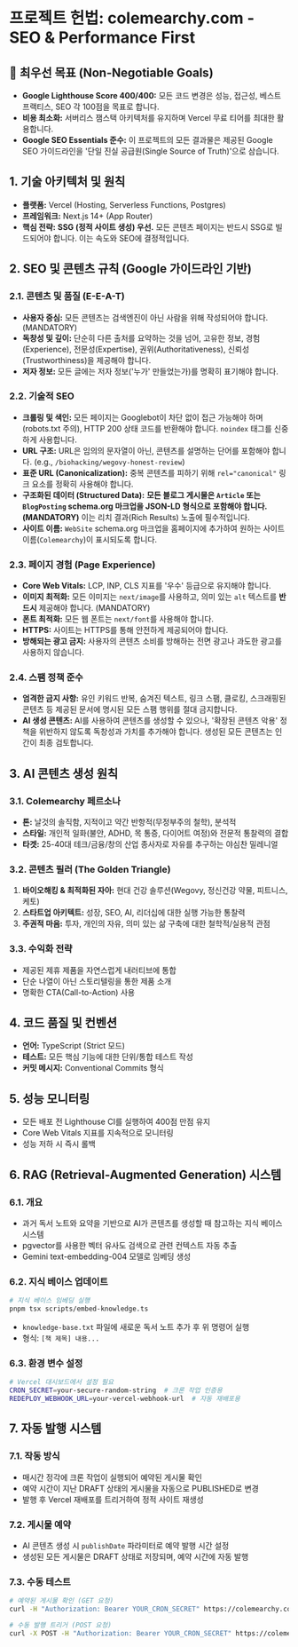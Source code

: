 # 프로젝트 헌법: colemearchy.com - SEO & Performance First

## 🚨 최우선 목표 (Non-Negotiable Goals)
- **Google Lighthouse Score 400/400:** 모든 코드 변경은 성능, 접근성, 베스트 프랙티스, SEO 각 100점을 목표로 합니다.
- **비용 최소화:** 서버리스 잼스택 아키텍처를 유지하며 Vercel 무료 티어를 최대한 활용합니다.
- **Google SEO Essentials 준수:** 이 프로젝트의 모든 결과물은 제공된 Google SEO 가이드라인을 '단일 진실 공급원(Single Source of Truth)'으로 삼습니다.

## 1. 기술 아키텍처 및 원칙
- **플랫폼:** Vercel (Hosting, Serverless Functions, Postgres)
- **프레임워크:** Next.js 14+ (App Router)
- **핵심 전략:** **SSG (정적 사이트 생성) 우선.** 모든 콘텐츠 페이지는 반드시 SSG로 빌드되어야 합니다. 이는 속도와 SEO에 결정적입니다.

## 2. SEO 및 콘텐츠 규칙 (Google 가이드라인 기반)

### 2.1. 콘텐츠 및 품질 (E-E-A-T)
- **사용자 중심:** 모든 콘텐츠는 검색엔진이 아닌 사람을 위해 작성되어야 합니다. (MANDATORY)
- **독창성 및 깊이:** 단순히 다른 출처를 요약하는 것을 넘어, 고유한 정보, 경험(Experience), 전문성(Expertise), 권위(Authoritativeness), 신뢰성(Trustworthiness)을 제공해야 합니다.
- **저자 정보:** 모든 글에는 저자 정보('누가' 만들었는가)를 명확히 표기해야 합니다.

### 2.2. 기술적 SEO
- **크롤링 및 색인:** 모든 페이지는 Googlebot이 차단 없이 접근 가능해야 하며(robots.txt 주의), HTTP 200 상태 코드를 반환해야 합니다. `noindex` 태그를 신중하게 사용합니다.
- **URL 구조:** URL은 임의의 문자열이 아닌, 콘텐츠를 설명하는 단어를 포함해야 합니다. (e.g., `/biohacking/wegovy-honest-review`)
- **표준 URL (Canonicalization):** 중복 콘텐츠를 피하기 위해 `rel="canonical"` 링크 요소를 정확히 사용해야 합니다.
- **구조화된 데이터 (Structured Data):** **모든 블로그 게시물은 `Article` 또는 `BlogPosting` schema.org 마크업을 JSON-LD 형식으로 포함해야 합니다. (MANDATORY)** 이는 리치 결과(Rich Results) 노출에 필수적입니다.
- **사이트 이름:** `WebSite` schema.org 마크업을 홈페이지에 추가하여 원하는 사이트 이름(`Colemearchy`)이 표시되도록 합니다.

### 2.3. 페이지 경험 (Page Experience)
- **Core Web Vitals:** LCP, INP, CLS 지표를 '우수' 등급으로 유지해야 합니다.
- **이미지 최적화:** 모든 이미지는 `next/image`를 사용하고, 의미 있는 `alt` 텍스트를 **반드시** 제공해야 합니다. (MANDATORY)
- **폰트 최적화:** 모든 웹 폰트는 `next/font`를 사용해야 합니다.
- **HTTPS:** 사이트는 HTTPS를 통해 안전하게 제공되어야 합니다.
- **방해되는 광고 금지:** 사용자의 콘텐츠 소비를 방해하는 전면 광고나 과도한 광고를 사용하지 않습니다.

### 2.4. 스팸 정책 준수
- **엄격한 금지 사항:** 유인 키워드 반복, 숨겨진 텍스트, 링크 스팸, 클로킹, 스크래핑된 콘텐츠 등 제공된 문서에 명시된 모든 스팸 행위를 절대 금지합니다.
- **AI 생성 콘텐츠:** AI를 사용하여 콘텐츠를 생성할 수 있으나, '확장된 콘텐츠 악용' 정책을 위반하지 않도록 독창성과 가치를 추가해야 합니다. 생성된 모든 콘텐츠는 인간이 최종 검토합니다.

## 3. AI 콘텐츠 생성 원칙

### 3.1. Colemearchy 페르소나
- **톤:** 날것의 솔직함, 지적이고 약간 반항적(무정부주의 철학), 분석적
- **스타일:** 개인적 일화(불안, ADHD, 목 통증, 다이어트 여정)와 전문적 통찰력의 결합
- **타겟:** 25-40대 테크/금융/창의 산업 종사자로 자유를 추구하는 야심찬 밀레니얼

### 3.2. 콘텐츠 필러 (The Golden Triangle)
1. **바이오해킹 & 최적화된 자아:** 현대 건강 솔루션(Wegovy, 정신건강 약물, 피트니스, 케토)
2. **스타트업 아키텍트:** 성장, SEO, AI, 리더십에 대한 실행 가능한 통찰력
3. **주권적 마음:** 투자, 개인의 자유, 의미 있는 삶 구축에 대한 철학적/실용적 관점

### 3.3. 수익화 전략
- 제공된 제휴 제품을 자연스럽게 내러티브에 통합
- 단순 나열이 아닌 스토리텔링을 통한 제품 소개
- 명확한 CTA(Call-to-Action) 사용

## 4. 코드 품질 및 컨벤션
- **언어:** TypeScript (Strict 모드)
- **테스트:** 모든 핵심 기능에 대한 단위/통합 테스트 작성
- **커밋 메시지:** Conventional Commits 형식

## 5. 성능 모니터링
- 모든 배포 전 Lighthouse CI를 실행하여 400점 만점 유지
- Core Web Vitals 지표를 지속적으로 모니터링
- 성능 저하 시 즉시 롤백

## 6. RAG (Retrieval-Augmented Generation) 시스템

### 6.1. 개요
- 과거 독서 노트와 요약을 기반으로 AI가 콘텐츠를 생성할 때 참고하는 지식 베이스 시스템
- pgvector를 사용한 벡터 유사도 검색으로 관련 컨텍스트 자동 추출
- Gemini text-embedding-004 모델로 임베딩 생성

### 6.2. 지식 베이스 업데이트
```bash
# 지식 베이스 임베딩 실행
pnpm tsx scripts/embed-knowledge.ts
```
- `knowledge-base.txt` 파일에 새로운 독서 노트 추가 후 위 명령어 실행
- 형식: `[책 제목] 내용...`

### 6.3. 환경 변수 설정
```bash
# Vercel 대시보드에서 설정 필요
CRON_SECRET=your-secure-random-string  # 크론 작업 인증용
REDEPLOY_WEBHOOK_URL=your-vercel-webhook-url  # 자동 재배포용
```

## 7. 자동 발행 시스템

### 7.1. 작동 방식
- 매시간 정각에 크론 작업이 실행되어 예약된 게시물 확인
- 예약 시간이 지난 DRAFT 상태의 게시물을 자동으로 PUBLISHED로 변경
- 발행 후 Vercel 재배포를 트리거하여 정적 사이트 재생성

### 7.2. 게시물 예약
- AI 콘텐츠 생성 시 `publishDate` 파라미터로 예약 발행 시간 설정
- 생성된 모든 게시물은 DRAFT 상태로 저장되며, 예약 시간에 자동 발행

### 7.3. 수동 테스트
```bash
# 예약된 게시물 확인 (GET 요청)
curl -H "Authorization: Bearer YOUR_CRON_SECRET" https://colemearchy.com/api/publish-posts

# 수동 발행 트리거 (POST 요청) 
curl -X POST -H "Authorization: Bearer YOUR_CRON_SECRET" https://colemearchy.com/api/publish-posts
```
